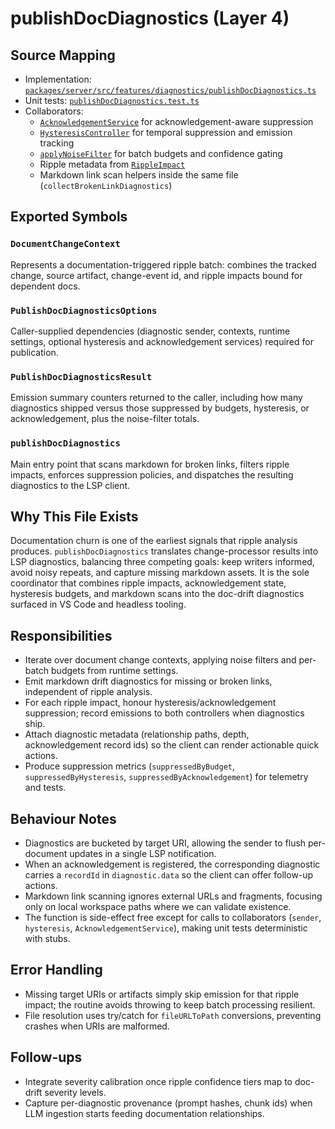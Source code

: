 # publishDocDiagnostics (Layer 4)

## Source Mapping
- Implementation: [`packages/server/src/features/diagnostics/publishDocDiagnostics.ts`](../../../packages/server/src/features/diagnostics/publishDocDiagnostics.ts)
- Unit tests: [`publishDocDiagnostics.test.ts`](../../../packages/server/src/features/diagnostics/publishDocDiagnostics.test.ts)
- Collaborators:
  - [`AcknowledgementService`](../../../packages/server/src/features/diagnostics/acknowledgementService.ts) for acknowledgement-aware suppression
  - [`HysteresisController`](../../../packages/server/src/features/diagnostics/hysteresisController.ts) for temporal suppression and emission tracking
  - [`applyNoiseFilter`](../../../packages/server/src/features/diagnostics/noiseFilter.ts) for batch budgets and confidence gating
  - Ripple metadata from [`RippleImpact`](../../../packages/server/src/features/diagnostics/rippleTypes.ts)
  - Markdown link scan helpers inside the same file (`collectBrokenLinkDiagnostics`)

## Exported Symbols

### `DocumentChangeContext`
Represents a documentation-triggered ripple batch: combines the tracked change, source artifact, change-event id, and ripple impacts bound for dependent docs.

### `PublishDocDiagnosticsOptions`
Caller-supplied dependencies (diagnostic sender, contexts, runtime settings, optional hysteresis and acknowledgement services) required for publication.

### `PublishDocDiagnosticsResult`
Emission summary counters returned to the caller, including how many diagnostics shipped versus those suppressed by budgets, hysteresis, or acknowledgement, plus the noise-filter totals.

### `publishDocDiagnostics`
Main entry point that scans markdown for broken links, filters ripple impacts, enforces suppression policies, and dispatches the resulting diagnostics to the LSP client.

## Why This File Exists
Documentation churn is one of the earliest signals that ripple analysis produces. `publishDocDiagnostics` translates change-processor results into LSP diagnostics, balancing three competing goals: keep writers informed, avoid noisy repeats, and capture missing markdown assets. It is the sole coordinator that combines ripple impacts, acknowledgement state, hysteresis budgets, and markdown scans into the doc-drift diagnostics surfaced in VS Code and headless tooling.

## Responsibilities
- Iterate over document change contexts, applying noise filters and per-batch budgets from runtime settings.
- Emit markdown drift diagnostics for missing or broken links, independent of ripple analysis.
- For each ripple impact, honour hysteresis/acknowledgement suppression; record emissions to both controllers when diagnostics ship.
- Attach diagnostic metadata (relationship paths, depth, acknowledgement record ids) so the client can render actionable quick actions.
- Produce suppression metrics (`suppressedByBudget`, `suppressedByHysteresis`, `suppressedByAcknowledgement`) for telemetry and tests.

## Behaviour Notes
- Diagnostics are bucketed by target URI, allowing the sender to flush per-document updates in a single LSP notification.
- When an acknowledgement is registered, the corresponding diagnostic carries a `recordId` in `diagnostic.data` so the client can offer follow-up actions.
- Markdown link scanning ignores external URLs and fragments, focusing only on local workspace paths where we can validate existence.
- The function is side-effect free except for calls to collaborators (`sender`, `hysteresis`, `AcknowledgementService`), making unit tests deterministic with stubs.

## Error Handling
- Missing target URIs or artifacts simply skip emission for that ripple impact; the routine avoids throwing to keep batch processing resilient.
- File resolution uses try/catch for `fileURLToPath` conversions, preventing crashes when URIs are malformed.

## Follow-ups
- Integrate severity calibration once ripple confidence tiers map to doc-drift severity levels.
- Capture per-diagnostic provenance (prompt hashes, chunk ids) when LLM ingestion starts feeding documentation relationships.
